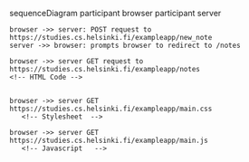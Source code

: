 sequenceDiagram
    participant browser
    participant server
    <!-- user submits form on https://studies.cs.helsinki.fi/exampleapp/notes -->

    browser ->> server: POST request to https://studies.cs.helsinki.fi/exampleapp/new_note
    server ->> browser: prompts browser to redirect to /notes

    browser ->> server GET request to https://studies.cs.helsinki.fi/exampleapp/notes
    <!-- HTML Code -->


    browser ->> server GET https://studies.cs.helsinki.fi/exampleapp/main.css
       <!-- Stylesheet  -->

    browser ->> server GET https://studies.cs.helsinki.fi/exampleapp/main.js
       <!-- Javascript   -->
